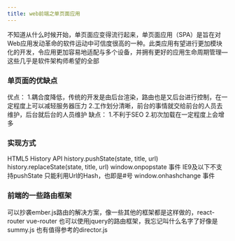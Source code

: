 ```yaml
---
title: web前端之单页面应用
---
```

不知道从什么时候开始，单页面应变得流行起来，单页面应用（SPA）是旨在对Web应用发动革命的软件运动中可信度很高的一种。此类应用有望进行更加模块化的开发，令应用更加容易地适配与多个设备，并拥有更好的应用生命周期管理—这些几乎是软件架构师希望的全部


### 单页面的优缺点

优点：
1.耦合度降低，传统的开发是由后台渲染，路由也是又后台进行控制，在一定程度上可以减轻服务器压力
2.工作划分清晰，前台的事情就交给前台的人员去维护，后台就后台的人员维护
缺点：
1.不利于SEO
2.初次加载在一定程度上会增多

### 实现方式
HTML5 History API
history.pushState(state, title, url)
history.replaceState(state, title, url)
window.onpopstate 事件
IE9及以下不支持pushState 只能利用Url的Hash，也即是#号
window.onhashchange 事件

### 前端的一些路由框架
可以抄袭ember.js路由的解决方案，像一些其他的框架都是这样做的，react-router vue-router
也可以使用jquery的路由框架，我忘记叫什么名字了好像是summy.js
也有值得参考的director.js

